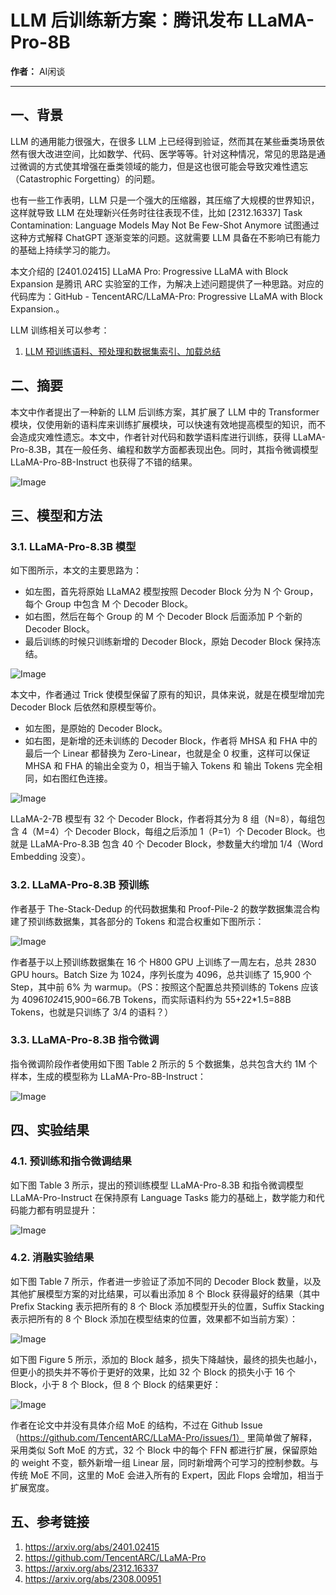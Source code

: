 # LLM 后训练新方案：腾讯发布 LLaMA-Pro-8B

**作者：** AI闲谈

---

## 一、背景

LLM 的通用能力很强大，在很多 LLM 上已经得到验证，然而其在某些垂类场景依然有很大改进空间，比如数学、代码、医学等等。针对这种情况，常见的思路是通过微调的方式使其增强在垂类领域的能力，但是这也很可能会导致灾难性遗忘（Catastrophic Forgetting）的问题。

也有一些工作表明，LLM 只是一个强大的压缩器，其压缩了大规模的世界知识，这样就导致 LLM 在处理新兴任务时往往表现不佳，比如 [2312.16337] Task Contamination: Language Models May Not Be Few-Shot Anymore 试图通过这种方式解释 ChatGPT 逐渐变笨的问题。这就需要 LLM 具备在不影响已有能力的基础上持续学习的能力。

本文介绍的 [2401.02415] LLaMA Pro: Progressive LLaMA with Block Expansion 是腾讯 ARC 实验室的工作，为解决上述问题提供了一种思路。对应的代码库为：GitHub - TencentARC/LLaMA-Pro: Progressive LLaMA with Block Expansion.。

LLM 训练相关可以参考：

1. [LLM 预训练语料、预处理和数据集索引、加载总结](http://mp.weixin.qq.com/s?__biz=Mzk0ODU3MjcxNA==&mid=2247485650&idx=1&sn=7f9ee5cdc6e2c973d4b582673a1c9cd8&chksm=c364cf97f41346816b40ce530bf532cc57b6dd678d99946c703c0212454a3f9c818d4d7dbb68&scene=21#wechat_redirect)

## 二、摘要

本文中作者提出了一种新的 LLM 后训练方案，其扩展了 LLM 中的 Transformer 模块，仅使用新的语料库来训练扩展模块，可以快速有效地提高模型的知识，而不会造成灾难性遗忘。本文中，作者针对代码和数学语料库进行训练，获得 LLaMA-Pro-8.3B，其在一般任务、编程和数学方面都表现出色。同时，其指令微调模型 LLaMA-Pro-8B-Instruct 也获得了不错的结果。

![Image](images/640_e6fdc4bc5ff2.png)

## 三、模型和方法

### 3.1. LLaMA-Pro-8.3B 模型

如下图所示，本文的主要思路为：

- 如左图，首先将原始 LLaMA2 模型按照 Decoder Block 分为 N 个 Group，每个 Group 中包含 M 个 Decoder Block。
- 如右图，然后在每个 Group 的 M 个 Decoder Block 后面添加 P 个新的 Decoder Block。
- 最后训练的时候只训练新增的 Decoder Block，原始 Decoder Block 保持冻结。

![Image](images/640_91d5d9d592c3.png)

本文中，作者通过 Trick 使模型保留了原有的知识，具体来说，就是在模型增加完 Decoder Block 后依然和原模型等价。

- 如左图，是原始的 Decoder Block。
- 如右图，是新增的还未训练的 Decoder Block，作者将 MHSA 和 FHA 中的最后一个 Linear 都替换为 Zero-Linear，也就是全 0 权重，这样可以保证 MHSA 和 FHA 的输出全变为 0，相当于输入 Tokens 和 输出 Tokens 完全相同，如右图红色连接。

![Image](images/640_75f90b94a798.png)

LLaMA-2-7B 模型有 32 个 Decoder Block，作者将其分为 8 组（N=8），每组包含 4（M=4）个 Decoder Block，每组之后添加 1（P=1）个 Decoder Block。也就是 LLaMA-Pro-8.3B 包含 40 个 Decoder Block，参数量大约增加 1/4（Word Embedding 没变）。

### 3.2. LLaMA-Pro-8.3B 预训练

作者基于 The-Stack-Dedup 的代码数据集和 Proof-Pile-2 的数学数据集混合构建了预训练数据集，其各部分的 Tokens 和混合权重如下图所示：

![Image](images/640_56618c5cd9e3.png)

作者基于以上预训练数据集在 16 个 H800 GPU 上训练了一周左右，总共 2830 GPU hours。Batch Size 为 1024，序列长度为 4096，总共训练了 15,900 个 Step，其中前 6% 为 warmup。（PS：按照这个配置总共预训练的 Tokens 应该为 4096*1024*15,900=66.7B Tokens，而实际语料约为 55+22*1.5=88B Tokens，也就是只训练了 3/4 的语料？）
### 3.3. LLaMA-Pro-8.3B 指令微调

指令微调阶段作者使用如下图 Table 2 所示的 5 个数据集，总共包含大约 1M 个样本，生成的模型称为 LLaMA-Pro-8B-Instruct：

![Image](images/640_07c639696648.png)

## 四、实验结果

### 4.1. 预训练和指令微调结果

如下图 Table 3 所示，提出的预训练模型 LLaMA-Pro-8.3B 和指令微调模型 LLaMA-Pro-Instruct 在保持原有 Language Tasks 能力的基础上，数学能力和代码能力都有明显提升：

![Image](images/640_a7eb2b4a9fcd.png)

### 4.2. 消融实验结果

如下图 Table 7 所示，作者进一步验证了添加不同的 Decoder Block 数量，以及其他扩展模型方案的对比结果，可以看出添加 8 个 Block 获得最好的结果（其中 Prefix Stacking 表示把所有的 8 个 Block 添加模型开头的位置，Suffix Stacking 表示把所有的 8 个 Block 添加在模型结束的位置，效果都不如当前方案）：

![Image](images/640_a980d9d4154f.png)

如下图 Figure 5 所示，添加的 Block 越多，损失下降越快，最终的损失也越小，但更小的损失并不等价于更好的效果，比如 32 个 Block 的损失小于 16 个 Block，小于 8 个 Block，但 8 个 Block 的结果更好：

![Image](images/640_a0e85afd05d7.png)

作者在论文中并没有具体介绍 MoE 的结构，不过在 Github Issue（https://github.com/TencentARC/LLaMA-Pro/issues/1） 里简单做了解释，采用类似 Soft MoE 的方式，32 个 Block 中的每个 FFN 都进行扩展，保留原始的 weight 不变，额外新增一组 Linear 层，同时新增两个可学习的控制参数。与传统 MoE 不同，这里的 MoE 会进入所有的 Expert，因此 Flops 会增加，相当于扩展宽度。

## 五、参考链接

1. https://arxiv.org/abs/2401.02415
2. https://github.com/TencentARC/LLaMA-Pro
3. https://arxiv.org/abs/2312.16337
4. https://arxiv.org/abs/2308.00951

